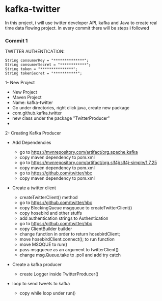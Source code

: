 # kafka-twitter
In this project, i will use twitter developer API, kafka and Java to create real time data flowing project.
In every commit there will be steps i followed



### Commit 1

TWITTER AUTHENTICATION:

```
String consumerKey = "**************";
String consumerSecret = "************";
String token = "***************";
String tokenSecret = "***********";
```


1- New Project
- New Project
- Maven Project
- Name: kafka-twitter
- Go under directories, right click java, create new package
- com.github.kafka.twitter
- new class under the package "TwitterProducer"
- 
2- Creating Kafka Producer

-  Add Dependencies
	- go to https://mvnrepository.com/artifact/org.apache.kafka
	- copy maven dependency to pom.xml
	- go to https://mvnrepository.com/artifact/org.slf4j/slf4j-simple/1.7.25
	- copy maven dependency to pom.xml
	- go to https://github.com/twitter/hbc
	- copy maven dependency to pom.xml
	  
- Create a twitter client
	- createTwitterClient() method
	- go to https://github.com/twitter/hbc
	- copy BlockingQueue msgqueue to createTwitterClient()
	- copy hosebird and other stuffs
	- add authentication strings to Authentication
	- go to https://github.com/twitter/hbc
	- copy ClientBuilder builder
	- change function in order to return hosebirdClient;
	- move  hosebirdClient.connect(); to run function
	-  move MSQQUE to run()
	- pass msgqueue as an argument to twitterClient()
	- change msg.Queue.take to .poll and add try catch
	  
- Create a kafka producer
	- create Logger inside TwitterProducer()
	
- loop to send tweets to kafka
	- copy while loop under run()
